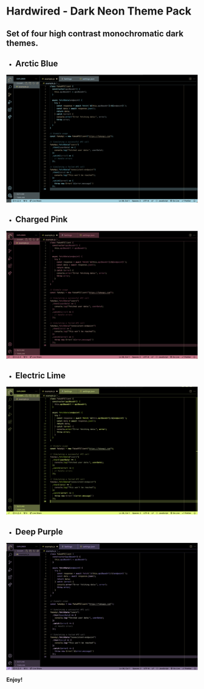 # Hardwired - Dark Neon Theme Pack

## Set of four high contrast monochromatic dark themes.
* ## Arctic Blue
!["Arctic Blue Screenshot"](./assets/hardwired-arctic.png)

* ## Charged Pink
!["Charged Pink Screenshot"](./assets/hardwired-pink.png)

* ## Electric Lime
!["Electric Lime Screenshot"](./assets/hardwired-lime.png)

* ## Deep Purple
!["Deep Purple Screenshot"](./assets/hardwired-purple.png)


**Enjoy!**
